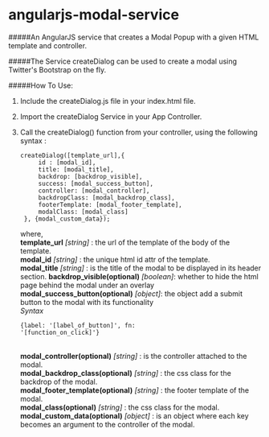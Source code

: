 angularjs-modal-service
=======================

#####An AngularJS service that creates a Modal Popup with a given HTML template and controller.

#####The Service createDialog can be used to create a modal using Twitter's Bootstrap on the fly.

#####How To Use:

1. Include the createDialog.js file in your index.html file.
2. Import the createDialog Service in your App Controller.
3. Call the createDialog() function from your controller, using the following syntax : 
	
	<pre><code>createDialog([template_url],{
		id : [modal_id],
		title: [modal_title],
		backdrop: [backdrop_visible],
		success: [modal_success_button],
		controller: [modal_controller],
		backdropClass: [modal_backdrop_class],
		footerTemplate: [modal_footer_template],
		modalClass: [modal_class]
	}, {modal_custom_data});</code></pre>

	where,    
		**template_url** *[string]* : the url of the template of the body of the template.   
		**modal_id** *[string]* : the unique html id attr of the template.   
		**modal_title** *[string]* : is the title of the modal to be displayed in its header section.
		**backdrop_visible(optional)** *[boolean]*: whether to hide the html page behind the modal under an overlay  
		**modal_success_button(optional)** *[object]*: the object add a submit button to the modal with its functionality  
		*Syntax* <pre><code>{label: '[label_of_button]', fn: '[function_on_click]'}</code></pre>  
		**modal_controller(optional)** *[string]* : is the controller attached to the modal.    
		**modal_backdrop_class(optional)** *[string]* : the css class for the backdrop of the modal.   
		**modal_footer_template(optional)** *[string]* : the footer template of the modal.    
		**modal_class(optional)** *[string]* : the css class for the modal.  
		**modal_custom_data(optional)** *[object]* : is an object where each key becomes an argument to the controller of the modal.   
